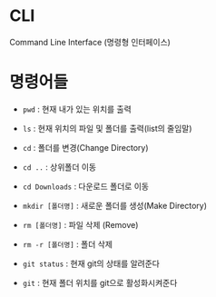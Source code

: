 # CLI

Command Line Interface (명령형 인터페이스)



# 명령어들

- `pwd` : 현재 내가 있는 위치를 출력

- `ls` : 현재 위치의 파일 및 폴더를 출력(list의 줄임말)

- `cd` : 폴더를 변경(Change Directory)   

- `cd ..` : 상위폴더 이동

- `cd Downloads` : 다운로드 폴더로 이동

- `mkdir [폴더명]` : 새로운 폴더를 생성(Make Directory)

- `rm [폴더명]` : 파일 삭제 (Remove)

- `rm -r [폴더명]` : 폴더 삭제 

- `git status` : 현재 git의 상태를 알려준다

- `git` : 현재 폴더 위치를 git으로 활성화시켜준다

  